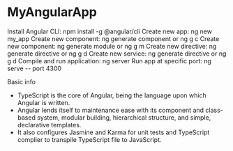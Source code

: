 # MyAngularApp

Install Angular CLI: npm install -g @angular/cli
Create new app: ng new my_app
Create new component: ng generate component <component-name> or ng g c <component-name>
Create new component: ng generate module <module-name> or ng g m <module-name>
Create new directive: ng generate directive <directive-name> or ng g d <directive-name>
Create new service: ng generate directive <service-name> or ng g d <service-name>
Compile and run application: ng server
Run app at specific port: ng serve -- port 4300

Basic info
* TypeScript is the core of Angular, being the language upon which Angular
is written. 
* Angular lends itself to maintenance ease with its component and class-based
system, modular building, hierarchical structure, and simple, declarative
templates.
* It also configures Jasmine and Karma for unit tests and TypeScript complier to transpile
TypeScript file to JavaScript. 